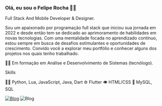 ### Olá, eu sou o Felipe Rocha 👨‍💻

Full Stack And Mobile Developer & Designer.

Sou um apaixonado por programação full stack que iniciou sua jornada em 2022 e desde então tem se dedicado ao aprimoramento de habilidades em novas tecnologias. Com uma mentalidade focada no aprendizado contínuo, estou sempre em busca de desafios estimulantes e oportunidades de crescimento. Convido você a explorar meu portfólio e conhecer alguns dos projetos nos quais tenho trabalhado.

👩‍🎓 Em formação em Análise e Desenvolvimento de Sistemas (tecnólogo).

Skills

👨‍💻 Python, Lua, JavaScript, Java, Dart
⚙️ Flutter
👁️ HTML/CSS
💽 MySQL, SQL

[![Blog](https://img.shields.io/Portfolio-up-down-green-red/http/monip.org.svg)](Portfolio:https://rochafrp.github.io/Portfolio/)
![Blog](https://github-readme-stats.vercel.app/api/top-langs/?username=rochafrp&theme=blue-green)
